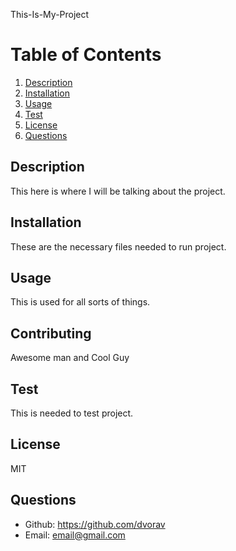 
This-Is-My-Project

# Table of Contents

1. [Description](#Description)
2. [Installation](#Installation)
3. [Usage](#Usage)
4. [Test](#test)
5. [License](#License)
6. [Questions](#Questions)

## Description
This here is where I will be talking about the project.     
## Installation
These are the necessary files needed to run project.
## Usage
This is used for all sorts of things.
## Contributing
Awesome man and Cool Guy
## Test
This is needed to test project.
## License
MIT
## Questions
* Github: https://github.com/dvorav
* Email: email@gmail.com